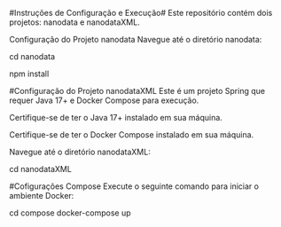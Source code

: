 #Instruções de Configuração e Execução#
Este repositório contém dois projetos: nanodata e nanodataXML.

Configuração do Projeto nanodata
Navegue até o diretório nanodata:

cd nanodata

npm install

#Configuração do Projeto nanodataXML
Este é um projeto Spring que requer Java 17+ e Docker Compose para execução.

Certifique-se de ter o Java 17+ instalado em sua máquina.

Certifique-se de ter o Docker Compose instalado em sua máquina.

Navegue até o diretório nanodataXML:

cd nanodataXML

#Cofigurações Compose
Execute o seguinte comando para iniciar o ambiente Docker:

cd compose
docker-compose up

